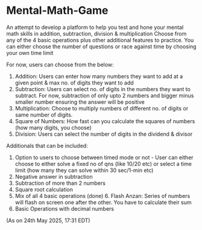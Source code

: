 # Mental-Math-Game
An attempt to develop a platform to help you test and hone your mental math skills in addition, subtraction, division & multiplication
Choose from any of the 4 basic operations plus other additional features to practice. You can either choose the number of questions or race against time by choosing your own time limit

For now, users can choose from the below:
1. Addition: Users can enter how many numbers they want to add at a given point & max no. of digits they want to add
2. Subtraction: Users can select no. of digits in the numbers they want to subtract. For now, subtraction of only upto 2 numbers and bigger minus smaller number ensuring the answer will be positive
3. Multiplication: Choose to multiply numbers of different no. of digits or same number of digits.
4. Square of Numbers: How fast can you calculate the squares of numbers (how many digits, you choose)
5. Division: Users can select the number of digits in the dividend & divisor

Additionals that can be included:
1. Option to users to choose between timed mode or not - User can either choose to either solve a fixed no of qns (like 10/20 etc) or select a time limit (how many they can solve within 30 sec/1-min etc)
2. Negative answer in subtraction
3. Subtraction of more than 2 numbers
4. Square root calculation
5. Mix of all 4 basic operations
(done) 6. Flash Anzan: Series of numbers will flash on screen one after the other. You have to calculate their sum
7. Basic Operations with decimal numbers
   
(As on 24th May 2025, 17:31 EDT)
